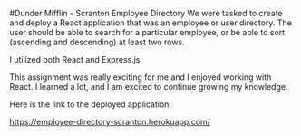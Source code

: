 #Dunder Mifflin - Scranton Employee Directory
We were tasked to create and deploy a React application that was an employee or user directory. The user should be able to search for a particular employee, or be able to sort (ascending and descending) at least two rows. 

I utilized both React and Express.js

This assignment was really exciting for me and I enjoyed working with React. I learned a lot, and I am excited to continue growing my knowledge. 

Here is the link to the deployed application: 

https://employee-directory-scranton.herokuapp.com/


